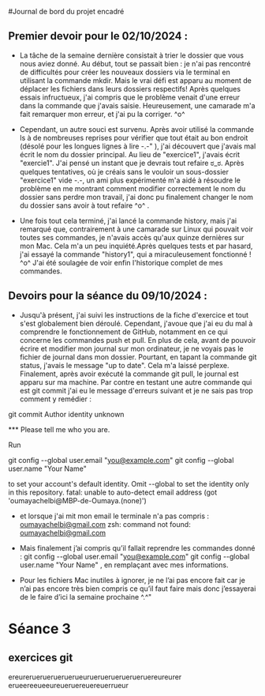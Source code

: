 #Journal de bord du projet encadré


## Premier devoir pour le 02/10/2024 :


- La tâche de la semaine dernière consistait à trier le dossier que vous nous aviez donné. Au début, tout se passait bien : je n'ai pas rencontré de difficultés pour créer les nouveaux dossiers via le terminal en utilisant la commande mkdir. Mais le vrai défi est apparu au moment de déplacer les fichiers dans leurs dossiers respectifs! Après quelques essais infructueux, j'ai compris que le problème venait d'une erreur dans la commande que j'avais saisie. Heureusement, une camarade m'a fait remarquer mon erreur, et j'ai pu la corriger. ^o^

- Cependant, un autre souci est survenu. Après avoir utilisé la commande ls à de nombreuses reprises pour vérifier que tout était au bon endroit (désolé pour les longues lignes à lire -.-" ), j'ai découvert que j'avais mal écrit le nom du dossier principal. Au lieu de "exercice1", j'avais écrit "exercie1". J'ai pensé un instant que je devrais tout refaire ಠ_ಠ. Après quelques tentatives, où je créais sans le vouloir un sous-dossier "exercice1" vide -.-, un ami plus expérimenté m'a aidé à résoudre le problème en me montrant comment modifier correctement le nom du dossier sans perdre mon travail, j'ai donc pu finalement changer le nom du dossier sans avoir à tout refaire ^o^ . 

- Une fois tout cela terminé, j'ai lancé la commande history, mais j'ai remarqué que, contrairement à une camarade sur Linux qui pouvait voir toutes ses commandes, je n'avais accès qu'aux quinze dernières sur mon Mac. Cela m'a un peu inquiété.Après quelques tests et par hasard, j'ai essayé la commande "history1", qui a miraculeusement fonctionné ! ^o^ J'ai été soulagée de voir enfin l'historique complet de mes commandes.


## Devoirs pour la séance du 09/10/2024 :


- Jusqu'à présent, j'ai suivi les instructions de la fiche d'exercice et tout s'est globalement bien déroulé. Cependant, j'avoue que j'ai eu du mal à comprendre le fonctionnement de GitHub, notamment en ce qui concerne les commandes push et pull. En plus de cela, avant de pouvoir écrire et modifier mon journal sur mon ordinateur, je ne voyais pas le fichier de journal dans mon dossier. Pourtant, en tapant la commande git status, j'avais le message "up to date". Cela m'a laissé perplexe. Finalement, après avoir exécuté la commande git pull, le journal est apparu sur ma machine. Par contre en testant une autre commande qui est git commit j'ai eu le message d'erreurs suivant et je ne sais pas trop comment y remédier : 

git commit
Author identity unknown

*** Please tell me who you are.

Run

  git config --global user.email "you@example.com"
  git config --global user.name "Your Name"

to set your account's default identity.
Omit --global to set the identity only in this repository.
fatal: unable to auto-detect email address (got 'oumayachelbi@MBP-de-Oumaya.(none)')

- et lorsque j'ai mit mon email le terminale n'a pas compris : oumayachelbi@gmail.com
zsh: command not found: oumayachelbi@gmail.com

- Mais finalement j’ai compris qu’il fallait reprendre les commandes donné : git config --global user.email "you@example.com"
  git config --global user.name "Your Name" , en remplaçant avec mes informations. 

- Pour les fichiers Mac inutiles à ignorer, je ne l’ai pas encore fait car je n’ai pas encore très bien compris ce qu’il faut faire mais donc j’essayerai de le faire d’ici la semaine prochaine  ^.^" 

# Séance 3 
## exercices git
ereurerueruerueruerueurueruerueruerueruereureurer
erueereeueeureueruereuereuerrueur